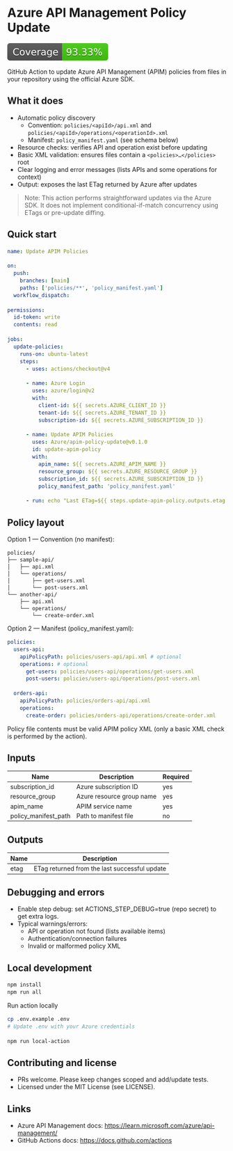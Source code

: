 # Azure API Management Policy Update

![Coverage Badge](./badges/coverage.svg)

GitHub Action to update Azure API Management (APIM) policies from files in your
repository using the official Azure SDK.

## What it does

- Automatic policy discovery
  - Convention: `policies/<apiId>/api.xml` and
    `policies/<apiId>/operations/<operationId>.xml`
  - Manifest: `policy_manifest.yaml` (see schema below)
- Resource checks: verifies API and operation exist before updating
- Basic XML validation: ensures files contain a `<policies>…</policies>` root
- Clear logging and error messages (lists APIs and some operations for context)
- Output: exposes the last ETag returned by Azure after updates

> Note: This action performs straightforward updates via the Azure SDK. It does
> not implement conditional-if-match concurrency using ETags or pre-update
> diffing.

## Quick start

```yaml
name: Update APIM Policies

on:
  push:
    branches: [main]
    paths: ['policies/**', 'policy_manifest.yaml']
  workflow_dispatch:

permissions:
  id-token: write
  contents: read

jobs:
  update-policies:
    runs-on: ubuntu-latest
    steps:
      - uses: actions/checkout@v4

      - name: Azure Login
        uses: azure/login@v2
        with:
          client-id: ${{ secrets.AZURE_CLIENT_ID }}
          tenant-id: ${{ secrets.AZURE_TENANT_ID }}
          subscription-id: ${{ secrets.AZURE_SUBSCRIPTION_ID }}

      - name: Update APIM Policies
        uses: Azure/apim-policy-update@v0.1.0
        id: update-apim-policy
        with:
          apim_name: ${{ secrets.AZURE_APIM_NAME }}
          resource_group: ${{ secrets.AZURE_RESOURCE_GROUP }}
          subscription_id: ${{ secrets.AZURE_SUBSCRIPTION_ID }}
          policy_manifest_path: 'policy_manifest.yaml'

      - run: echo "Last ETag=${{ steps.update-apim-policy.outputs.etag }}"
```

## Policy layout

Option 1 — Convention (no manifest):

```
policies/
├── sample-api/
│   ├── api.xml
│   └── operations/
│       ├── get-users.xml
│       └── post-users.xml
└── another-api/
    ├── api.xml
    └── operations/
        └── create-order.xml
```

Option 2 — Manifest (policy_manifest.yaml):

```yaml
policies:
  users-api:
    apiPolicyPath: policies/users-api/api.xml # optional
    operations: # optional
      get-users: policies/users-api/operations/get-users.xml
      post-users: policies/users-api/operations/post-users.xml

  orders-api:
    apiPolicyPath: policies/orders-api/api.xml
    operations:
      create-order: policies/orders-api/operations/create-order.xml
```

Policy file contents must be valid APIM policy XML (only a basic XML check is
performed by the action).

## Inputs

| Name                 | Description               | Required |
| -------------------- | ------------------------- | -------- |
| subscription_id      | Azure subscription ID     | yes      |
| resource_group       | Azure resource group name | yes      |
| apim_name            | APIM service name         | yes      |
| policy_manifest_path | Path to manifest file     | no       |

## Outputs

| Name | Description                                   |
| ---- | --------------------------------------------- |
| etag | ETag returned from the last successful update |

## Debugging and errors

- Enable step debug: set ACTIONS_STEP_DEBUG=true (repo secret) to get extra
  logs.
- Typical warnings/errors:
  - API or operation not found (lists available items)
  - Authentication/connection failures
  - Invalid or malformed policy XML

## Local development

```bash
npm install
npm run all
```

Run action locally

```bash
cp .env.example .env
# Update .env with your Azure credentials

npm run local-action
```

## Contributing and license

- PRs welcome. Please keep changes scoped and add/update tests.
- Licensed under the MIT License (see LICENSE).

## Links

- Azure API Management docs: https://learn.microsoft.com/azure/api-management/
- GitHub Actions docs: https://docs.github.com/actions
